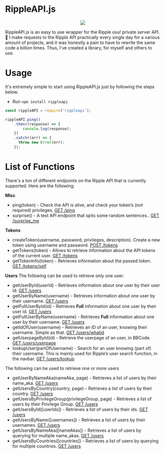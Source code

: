 # RippleAPI.js
<p align="center">
<img src="https://suck.eggplants.org/3tk8ye.png" width:150px height:150px>
</p>
RippleAPI.js is an easy to use wrapper for the Ripple osu! private server API. 🎵 I make requests to the Ripple API practically every single day for a various amount of projects, and it was honestly a pain to have to rewrite the same code a billion times. Thus, I've created a library, for myself and others to use. 

# Usage
It's extremely simple to start using RippleAPI.js just by following the steps below.
* Run `npm install rippleapi`

```js
const rippleAPI = require('rippleapi');

rippleAPI.ping()
    .then((response) => {
        console.log(response);
    })
    .catch((err) => {
      throw new Error(err);
    });
```    
# List of Functions
There's a ton of different endpoints on the Ripple API that is currently supported. Here are the following: 

**Misc**
* ping(token) - Check the API is alive, and check your token’s (not required) privileges. [GET /ping](http://docs.ripple.moe/docs/api/v1#get-%2Fping)
* surprise() - A test API endpoint that spits some random sentences.. [GET /surprise_me](http://docs.ripple.moe/docs/api/v1#get-%2Fsurprise_me)

**Tokens**
* createToken(username, password, privileges, description). Create a new token using username and password. [POST /tokens](http://docs.ripple.moe/docs/api/v1#post-%2Ftokens)
* getTokens(token) - Allows to retrieve information about the API tokens of the current user. [GET /tokens](http://docs.ripple.moe/docs/api/v1#get-%2Ftokens)
* getTokenInfo(token) - Retrieves information about the passed token. [GET /tokens/self](http://docs.ripple.moe/docs/api/v1#get-%2Ftokens%2Fself)

**Users**
The following can be used to retrieve only one user.
* getUserById(userId) - Retrieves information about one user by their user Id. [GET /users](http://docs.ripple.moe/docs/api/v1#get-%2Fusers)
* getUserByName(username) - Retrieves information about one user by their username. [GET /users](http://docs.ripple.moe/docs/api/v1#get-%2Fusers)
* getFullUserById(id) - Retrieves **Full** information about one user by their user id. [GET /users](http://docs.ripple.moe/docs/api/v1#get-%2Fusers)
* getFullUserByName(username) - Retrieves **Full** information about one user by their username. [GET /users](http://docs.ripple.moe/docs/api/v1#get-%2Fusers)
* getIdOfUser(username) - Retrieves an ID of an user, knowing their username. Simple as that. [GET /users/whatid](http://docs.ripple.moe/docs/api/v1#get-%2Fusers%2Fwhatid)
* getUserpageById(id) - Retrieve the userpage of an user, in BBCode. [GET /users/userpage](http://docs.ripple.moe/docs/api/v1#get-%2Fusers%2Fuserpage)
* lookupUser(partOfUsername) - Search for an user knowing (part of) their username. This is mainly used for Ripple’s user search function, in the navbar. [GET /users/lookup](http://docs.ripple.moe/docs/api/v1#get-%2Fusers%2Flookup)

The following can be used to retrieve one or more users
* getUserByNameAka(nameAka, page) - Retrieves a list of users by their name_aka. [GET /users](http://docs.ripple.moe/docs/api/v1#get-%2Fusers)
* getUsersByCountry(country, page) - Retrieves a list of users by their country. [GET /users](http://docs.ripple.moe/docs/api/v1#get-%2Fusers)
* getUsersByPrivilegeGroup(privilegeGroup, page) - Retrieves a list of users by their Privilege Group. [GET /users](http://docs.ripple.moe/docs/api/v1#get-%2Fusers)
* getUsersById([userIds]) - Retrieves a list of users by their ids. [GET /users](http://docs.ripple.moe/docs/api/v1#get-%2Fusers)
* getUsersByName([usernames]) - Retrieves a list of users by their usernames. [GET /users](http://docs.ripple.moe/docs/api/v1#get-%2Fusers)
* getUsersByNameAka([nameAkas]) - Retrieves a list of users by querying for multiple name_akas. [GET /users](http://docs.ripple.moe/docs/api/v1#get-%2Fusers)
* getUsersByCountries([countries]) - Retrieves a list of users by querying for multiple countries. [GET /users](http://docs.ripple.moe/docs/api/v1#get-%2Fusers)
